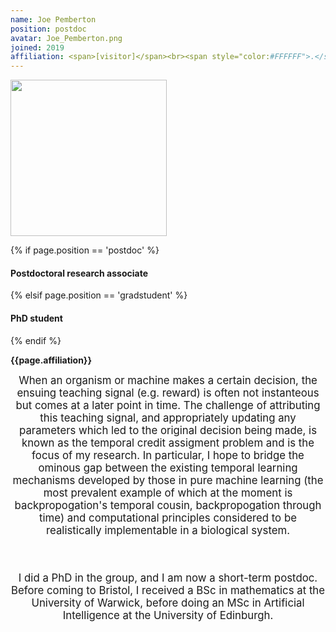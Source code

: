 ```yaml
---
name: Joe Pemberton
position: postdoc
avatar: Joe_Pemberton.png
joined: 2019
affiliation: <span>[visitor]</span><br><span style="color:#FFFFFF">.</span>
---
```


<img width="250" src="{{site.baseurl}}/images/people/{{page.avatar}}" data-action="zoom">

 {% if page.position == 'postdoc' %}
<h4>Postdoctoral research associate</h4>
 {% elsif page.position == 'gradstudent' %}
<h4>PhD student</h4>
 {% endif %}

<b>{{page.affiliation}}</b>

<header class="masthead text-justify" style="font-size:120%">
When an organism or machine makes a certain decision, the ensuing teaching signal (e.g. reward) is often not instanteous but comes at a later point in time. The challenge of attributing this teaching signal, and appropriately updating any parameters which led to the original decision being made, is known as the temporal credit assigment problem and is the focus of my research. In particular, I hope to bridge the ominous gap between the existing temporal learning mechanisms developed by those in pure machine learning (the most prevalent example of which at the moment is backpropogation's temporal cousin, backpropogation through time) and computational principles considered to be realistically implementable in a biological system.

<br><br>
I did a PhD in the group, and I am now a short-term postdoc. Before coming to Bristol, I received a BSc in mathematics at the University of Warwick, before doing an MSc in Artificial Intelligence at the University of Edinburgh.

</header>
<br><br>
